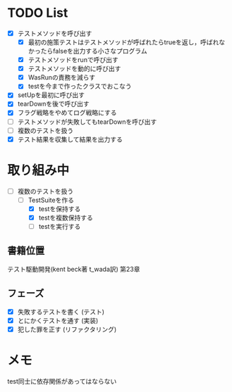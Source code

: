 # TODO List

- [x] テストメソッドを呼び出す
    - [x] 最初の施策テストはテストメソッドが呼ばれたらtrueを返し，呼ばれなかったらfalseを出力する小さなプログラム
    - [x] テストメソッドをrunで呼び出す
    - [x] テストメソッドを動的に呼び出す
    - [x] WasRunの責務を減らす
    - [x] testを今まで作ったクラスでおこなう
- [x] setUpを最初に呼び出す
- [x] tearDownを後で呼び出す
- [x] フラグ戦略をやめてログ戦略にする
- [ ] テストメソッドが失敗してもtearDownを呼び出す
- [ ] 複数のテストを扱う
- [x] テスト結果を収集して結果を出力する

# 取り組み中

- [ ] 複数のテストを扱う
    - [ ] TestSuiteを作る
        - [x] testを保持する
        - [x] testを複数保持する
        - [ ] testを実行する

## 書籍位置

テスト駆動開発(kent beck著 t_wada訳) 第23章

## フェーズ

- [x] 失敗するテストを書く (テスト)
- [x] とにかくテストを通す (実装)
- [x] 犯した罪を正す (リファクタリング)

# メモ

test同士に依存関係があってはならない
